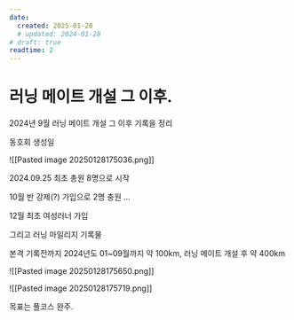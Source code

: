```yaml
---
date:
  created: 2025-01-28
  # updated: 2024-01-28
# draft: true
readtime: 2
---
```


# 러닝 메이트 개설 그 이후.

2024년 9월 러닝 메이트 개설 그 이후 기록을 정리

<!-- more -->

동호회 생성일

![[Pasted image 20250128175036.png]]

2024.09.25 최초 총원 8명으로 시작

10월 반 강제(?) 가입으로 2명 충원 ...

12월 최초 여성러너 가입

그리고 러닝 마일리지 기록물

본격 기록전까지 2024년도 01~09월까지 약 100km, 러닝 메이트 개설 후 약 400km

![[Pasted image 20250128175650.png]]

![[Pasted image 20250128175719.png]]

목표는 풀코스 완주.
